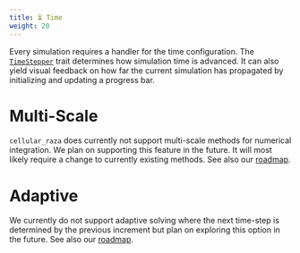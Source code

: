 ```yaml
---
title: ⏳ Time
weight: 20
---
```


Every simulation requires a handler for the time configuration.
The [`TimeStepper`](/docs/cellular_raza_core/time/trait.TimeStepper.html) trait determines how
simulation time is advanced.
It can also yield visual feedback on how far the current simulation has propagated by initializing
and updating a progress bar.

# Multi-Scale

`cellular_raza` does currently not support multi-scale methods for numerical integration.
We plan on supporting this feature in the future.
It will most likely require a change to currently existing methods.
See also our [roadmap](/internals/roadmap).

# Adaptive

We currently do not support adaptive solving where the next time-step is determined by the previous
increment but plan on exploring this option in the future.
See also our [roadmap](/internals/roadmap).
